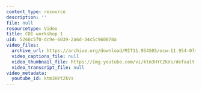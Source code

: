 ```yaml
---
content_type: resource
description: ''
file: null
resourcetype: Video
title: CDI workshop 1
uid: 5268c5f0-dc9e-6039-2a6d-34c5c960078a
video_files:
  archive_url: https://archive.org/download/MIT11.954S05/ocw-11.954-07mar05-220k.mp4
  video_captions_file: null
  video_thumbnail_file: https://img.youtube.com/vi/ktm3HYt2kVs/default.jpg
  video_transcript_file: null
video_metadata:
  youtube_id: ktm3HYt2kVs
---
```

